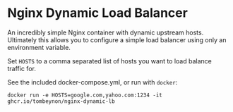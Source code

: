 # Nginx Dynamic Load Balancer

An incredibly simple Nginx container with dynamic upstream hosts. Ultimately this allows you to configure a simple load balancer using only an environment variable.

Set `HOSTS` to a comma separated list of hosts you want to load balance traffic for.

See the included docker-compose.yml, or run with `docker`:

```
docker run -e HOSTS=google.com,yahoo.com:1234 -it ghcr.io/tombeynon/nginx-dynamic-lb
```


